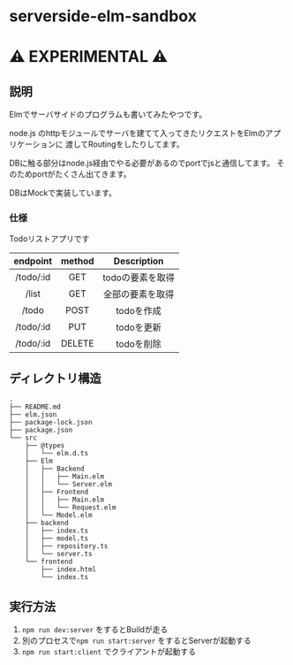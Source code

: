 # serverside-elm-sandbox

# :warning: EXPERIMENTAL :warning:

## 説明

Elmでサーバサイドのプログラムも書いてみたやつです。

node.js のhttpモジュールでサーバを建てて入ってきたリクエストをElmのアプリケーションに
渡してRoutingをしたりしてます。

DBに触る部分はnode.js経由でやる必要があるのでportでjsと通信してます。
そのためportがたくさん出てきます。

DBはMockで実装しています。


### 仕様

Todoリストアプリです

| endpoint | method | Description |
|:--------:|:------:|:-----------:|
|/todo/:id |GET     |todoの要素を取得|
|/list     |GET     |全部の要素を取得|
|/todo     |POST    |todoを作成   |
|/todo/:id |PUT     |todoを更新   |
|/todo/:id |DELETE  |todoを削除   |


## ディレクトリ構造

```
.
├── README.md
├── elm.json
├── package-lock.json
├── package.json
└── src
    ├── @types
    │   └── elm.d.ts
    ├── Elm
    │   ├── Backend
    │   │   ├── Main.elm
    │   │   └── Server.elm
    │   ├── Frontend
    │   │   ├── Main.elm
    │   │   └── Request.elm
    │   └── Model.elm
    ├── backend
    │   ├── index.ts
    │   ├── model.ts
    │   ├── repository.ts
    │   └── server.ts
    └── frontend
        ├── index.html
        └── index.ts
```

## 実行方法

1. `npm run dev:server` をするとBuildが走る
2. 別のプロセスで`npm run start:server` をするとServerが起動する
3. `npm run start:client` でクライアントが起動する

